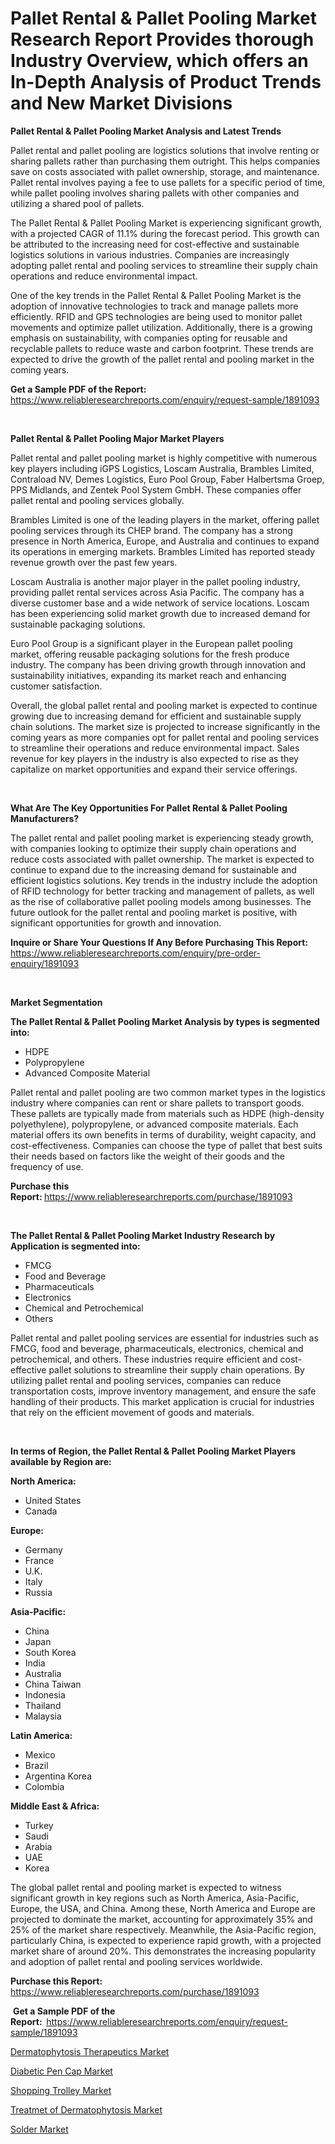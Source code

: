 <p><h1>Pallet Rental & Pallet Pooling Market Research Report Provides thorough Industry Overview, which offers an In-Depth Analysis of Product Trends and New Market Divisions</h1></p><p><strong>Pallet Rental & Pallet Pooling Market Analysis and Latest Trends</strong></p>
<p><p>Pallet rental and pallet pooling are logistics solutions that involve renting or sharing pallets rather than purchasing them outright. This helps companies save on costs associated with pallet ownership, storage, and maintenance. Pallet rental involves paying a fee to use pallets for a specific period of time, while pallet pooling involves sharing pallets with other companies and utilizing a shared pool of pallets.</p><p>The Pallet Rental & Pallet Pooling Market is experiencing significant growth, with a projected CAGR of 11.1% during the forecast period. This growth can be attributed to the increasing need for cost-effective and sustainable logistics solutions in various industries. Companies are increasingly adopting pallet rental and pooling services to streamline their supply chain operations and reduce environmental impact.</p><p>One of the key trends in the Pallet Rental & Pallet Pooling Market is the adoption of innovative technologies to track and manage pallets more efficiently. RFID and GPS technologies are being used to monitor pallet movements and optimize pallet utilization. Additionally, there is a growing emphasis on sustainability, with companies opting for reusable and recyclable pallets to reduce waste and carbon footprint. These trends are expected to drive the growth of the pallet rental and pooling market in the coming years.</p></p>
<p><strong>Get a Sample PDF of the Report:&nbsp;</strong> <a href="https://www.reliableresearchreports.com/enquiry/request-sample/1891093">https://www.reliableresearchreports.com/enquiry/request-sample/1891093</a></p>
<p>&nbsp;</p>
<p><strong>Pallet Rental & Pallet Pooling Major Market Players</strong></p>
<p><p>Pallet rental and pallet pooling market is highly competitive with numerous key players including iGPS Logistics, Loscam Australia, Brambles Limited, Contraload NV, Demes Logistics, Euro Pool Group, Faber Halbertsma Groep, PPS Midlands, and Zentek Pool System GmbH. These companies offer pallet rental and pooling services globally.</p><p>Brambles Limited is one of the leading players in the market, offering pallet pooling services through its CHEP brand. The company has a strong presence in North America, Europe, and Australia and continues to expand its operations in emerging markets. Brambles Limited has reported steady revenue growth over the past few years.</p><p>Loscam Australia is another major player in the pallet pooling industry, providing pallet rental services across Asia Pacific. The company has a diverse customer base and a wide network of service locations. Loscam has been experiencing solid market growth due to increased demand for sustainable packaging solutions.</p><p>Euro Pool Group is a significant player in the European pallet pooling market, offering reusable packaging solutions for the fresh produce industry. The company has been driving growth through innovation and sustainability initiatives, expanding its market reach and enhancing customer satisfaction.</p><p>Overall, the global pallet rental and pooling market is expected to continue growing due to increasing demand for efficient and sustainable supply chain solutions. The market size is projected to increase significantly in the coming years as more companies opt for pallet rental and pooling services to streamline their operations and reduce environmental impact. Sales revenue for key players in the industry is also expected to rise as they capitalize on market opportunities and expand their service offerings.</p></p>
<p>&nbsp;</p>
<p><strong>What Are The Key Opportunities For Pallet Rental & Pallet Pooling Manufacturers?</strong></p>
<p><p>The pallet rental and pallet pooling market is experiencing steady growth, with companies looking to optimize their supply chain operations and reduce costs associated with pallet ownership. The market is expected to continue to expand due to the increasing demand for sustainable and efficient logistics solutions. Key trends in the industry include the adoption of RFID technology for better tracking and management of pallets, as well as the rise of collaborative pallet pooling models among businesses. The future outlook for the pallet rental and pooling market is positive, with significant opportunities for growth and innovation.</p></p>
<p><strong>Inquire or Share Your Questions If Any Before Purchasing This Report:</strong> <a href="https://www.reliableresearchreports.com/enquiry/pre-order-enquiry/1891093">https://www.reliableresearchreports.com/enquiry/pre-order-enquiry/1891093</a></p>
<p>&nbsp;</p>
<p><strong>Market Segmentation</strong></p>
<p><strong>The Pallet Rental & Pallet Pooling Market Analysis by types is segmented into:</strong></p>
<p><ul><li>HDPE</li><li>Polypropylene</li><li>Advanced Composite Material</li></ul></p>
<p><p>Pallet rental and pallet pooling are two common market types in the logistics industry where companies can rent or share pallets to transport goods. These pallets are typically made from materials such as HDPE (high-density polyethylene), polypropylene, or advanced composite materials. Each material offers its own benefits in terms of durability, weight capacity, and cost-effectiveness. Companies can choose the type of pallet that best suits their needs based on factors like the weight of their goods and the frequency of use.</p></p>
<p><strong>Purchase this Report:&nbsp;</strong><a href="https://www.reliableresearchreports.com/purchase/1891093">https://www.reliableresearchreports.com/purchase/1891093</a></p>
<p>&nbsp;</p>
<p><strong>The Pallet Rental & Pallet Pooling Market Industry Research by Application is segmented into:</strong></p>
<p><ul><li>FMCG</li><li>Food and Beverage</li><li>Pharmaceuticals</li><li>Electronics</li><li>Chemical and Petrochemical</li><li>Others</li></ul></p>
<p><p>Pallet rental and pallet pooling services are essential for industries such as FMCG, food and beverage, pharmaceuticals, electronics, chemical and petrochemical, and others. These industries require efficient and cost-effective pallet solutions to streamline their supply chain operations. By utilizing pallet rental and pooling services, companies can reduce transportation costs, improve inventory management, and ensure the safe handling of their products. This market application is crucial for industries that rely on the efficient movement of goods and materials.</p></p>
<p>&nbsp;</p>
<p><strong>In terms of Region, the Pallet Rental & Pallet Pooling Market Players available by Region are:</strong></p>
<p>
    <p> <strong> North America: </strong>
        <ul>
            <li>United States</li>
            <li>Canada</li>
        </ul>
        </p> 
    <p> <strong> Europe: </strong>
        <ul>
            <li>Germany</li>
            <li>France</li>
            <li>U.K.</li>
            <li>Italy</li>
            <li>Russia</li>
        </ul>
        </p> 
    <p> <strong> Asia-Pacific: </strong>
        <ul>
            <li>China</li>
            <li>Japan</li>
            <li>South Korea</li>
            <li>India</li>
            <li>Australia</li>
            <li>China Taiwan</li>
            <li>Indonesia</li>
            <li>Thailand</li>
            <li>Malaysia</li>
        </ul>
        </p> 
    <p> <strong> Latin America: </strong>
        <ul>
            <li>Mexico</li>
            <li>Brazil</li>
            <li>Argentina Korea</li>
            <li>Colombia</li>
        </ul>
        </p> 
    <p> <strong> Middle East & Africa: </strong>
        <ul>
            <li>Turkey</li>
            <li>Saudi</li>
            <li>Arabia</li>
            <li>UAE</li>
            <li>Korea</li>
        </ul>
    </p>
    </p>
<p><p>The global pallet rental and pooling market is expected to witness significant growth in key regions such as North America, Asia-Pacific, Europe, the USA, and China. Among these, North America and Europe are projected to dominate the market, accounting for approximately 35% and 25% of the market share respectively. Meanwhile, the Asia-Pacific region, particularly China, is expected to experience rapid growth, with a projected market share of around 20%. This demonstrates the increasing popularity and adoption of pallet rental and pooling services worldwide.</p></p>
<p><strong>Purchase this Report: </strong><a href="https://www.reliableresearchreports.com/purchase/1891093">https://www.reliableresearchreports.com/purchase/1891093</a></p>
<p>&nbsp;<strong>Get a Sample PDF of the Report:&nbsp;&nbsp;</strong><a href="https://www.reliableresearchreports.com/enquiry/request-sample/1891093">https://www.reliableresearchreports.com/enquiry/request-sample/1891093</a></p>
<p><strong></strong></p>
<p><p><a href="https://picayune-night-cbd.notion.site/Dermatophytosis-Therapeutics-Market-Share-Market-New-Trends-Analysis-Report-By-Type-By-Applicatio-03cebba396d1445eb58927f152688820">Dermatophytosis Therapeutics Market</a></p><p><a href="https://summer-dogwood-3e9.notion.site/Diabetic-Pen-Cap-Market-Share-Market-New-Trends-Analysis-Report-By-Type-By-Application-By-End-us-136ec0135d814a818a7123b6ed5968c6">Diabetic Pen Cap Market</a></p><p><a href="https://view.publitas.com/reportprime-1/shopping-trolley-market-size-share-trends-analysis-report-by-material-by-type-by-end-user-by-region-and-segment-forecasts-2024-2031/">Shopping Trolley Market</a></p><p><a href="https://funky-papaya-cf4.notion.site/Treatmet-of-Dermatophytosis-Market-Size-and-Examines-its-Market-Scope-with-a-Primary-Focus-on-Grow-76beffe4d8ab4ef19d57a0e8ce216559">Treatmet of Dermatophytosis Market</a></p><p><a href="https://view.publitas.com/reportprime-1/solder-market-challenges-opportunities-and-growth-drivers-and-major-market-players-forecasted-for-period-from-2024-2031/">Solder Market</a></p></p>